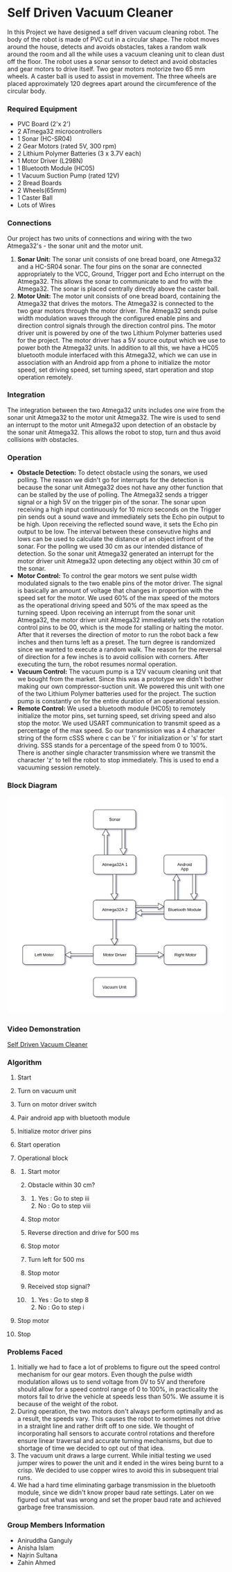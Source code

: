 # Self Driven Vacuum Cleaner

In this Project we have designed a self driven vacuum cleaning robot. The body of the robot is made of PVC cut in a circular shape. The robot moves around the house, detects and avoids obstacles, takes a random walk around the room and all the while uses a vacuum cleaning unit to clean dust off the floor. The robot uses a sonar sensor to detect and avoid obstacles and gear motors to drive itself. Two gear motors motorize two 65 mm wheels. A caster ball is used to assist in movement. The three wheels are placed approximately 120 degrees apart around the circumference of the circular body.

### Required Equipment

- PVC Board (2'x 2')
- 2 ATmega32 microcontrollers
- 1 Sonar (HC-SR04)
- 2 Gear Motors (rated 5V, 300 rpm)
- 2 Lithium Polymer Batteries (3 x 3.7V each)
- 1 Motor Driver (L298N)
- 1 Bluetooth Module (HC05)
- 1 Vacuum Suction Pump (rated 12V)
- 2 Bread Boards
- 2 Wheels(65mm)
- 1 Caster Ball
- Lots of Wires

### Connections


Our project has two units of connections and wiring with the two Atmega32's - the sonar unit and the motor unit.

1. **Sonar Unit:** The sonar unit consists of one bread board, one Atmega32 and a HC-SR04 sonar. The four pins on the sonar are connected appropriately to the VCC, Ground, Trigger port and Echo interrupt on the Atmega32. This allows the sonar to communicate to and fro with the Atmega32. The sonar is placed centrally directly above the caster ball.
2. **Motor Unit:** The motor unit consists of one bread board, containing the Atmega32 that drives the motors. The Atmega32 is connected to the two gear motors through the motor driver. The Atmega32 sends pulse width modulation waves through the configured enable pins and direction control signals through the direction control pins. The motor driver unit is powered by one of the two Lithium Polymer batteries used for the project. The motor driver has a 5V source output which we use to power both the Atmega32 units. In addition to all this, we have a HC05 bluetooth module interfaced with this Atmega32, which we can use in association with an Android app from a phone to initialize the motor speed, set driving speed, set turning speed, start operation and stop operation remotely.

### Integration

The integration between the two Atmega32 units includes one wire from the sonar unit Atmega32 to the motor unit Atmega32. The wire is used to send an interrupt to the motor unit Atmega32 upon detection of an obstacle by the sonar unit Atmega32. This allows the robot to stop, turn and thus avoid collisions with obstacles.

### Operation

- **Obstacle Detection:** To detect obstacle using the sonars, we used polling. The reason we didn't go for interrupts for the detection is because the sonar unit Atmega32 does not have any other function that can be stalled by the use of polling. The Atmega32 sends a trigger signal or a high 5V on the trigger pin of the sonar. The sonar upon receiving a high input continuously for 10 micro seconds on the Trigger pin sends out a sound wave and immediately sets the Echo pin output to be high. Upon receiving the reflected sound wave, it sets the Echo pin output to be low. The interval between these consevutive highs and lows can be used to calculate the distance of an object infront of the sonar. For the polling we used 30 cm as our intended distance of detection. So the sonar unit Atmega32 generated an interrupt for the motor driver unit Atmega32 upon detecting any object within 30 cm of the sonar.
- **Motor Control:** To control the gear motors we sent pulse width modulated signals to the two enable pins of the motor driver. The signal is basically an amount of voltage that changes in proportion with the speed set for the motor. We used 60% of the max speed of the motors as the operational driving speed and 50% of the max speed as the turning speed. Upon receiving an interrupt from the sonar unit Atmega32, the motor driver unit Atmega32 immediately sets the rotation control pins to be 00, which is the mode for stalling or halting the motor. After that it reverses the direction of motor to run the robot back a few inches and then turns left as a preset. The turn degree is randomized since we wanted to execute a random walk. The reason for the reversal of direction for a few inches is to avoid collision with corners. After executing the turn, the robot resumes normal operation.
- **Vacuum Control:** The vacuum pump is a 12V vacuum cleaning unit that we bought from the market. Since this was a prototype we didn't bother making our own compressor-suction unit. We powered this unit with one of the two Lithium Polymer batteries used for the project. The suction pump is constantly on for the entire duration of an operational session.
- **Remote Control:** We used a bluetooth module (HC05) to remotely initialize the motor pins, set turning speed, set driving speed and also stop the motor. We used USART communication to transmit speed as a percentage of the max speed. So our transmission was a 4 character string of the form cSSS where c can be 'i' for initialization or 's' for start driving. SSS stands for a percentage of the speed from 0 to 100%. There is another single character transmission where we transmit the character 'z' to tell the robot to stop immediately. This is used to end a vacuuming session remotely.

### Block Diagram
<p align="center">
<img src="https://github.com/Shukti042/Self-Driven-Vacuum-Cleaner/blob/master/block-diagram.jpg" height=500 width=500>
</p>

### Video Demonstration

[Self Driven Vacuum Cleaner](https://github.com/Shukti042/Self-Driven-Vacuum-Cleaner/blob/master/Self%20Driven%20Vacuum%20Cleaner.mp4)

### Algorithm

1. Start

2. Turn on vacuum unit

3. Turn on motor driver switch

4. Pair android app with bluetooth module

5. Initialize motor driver pins

6. Start operation

7. Operational block

8. 1. Start motor

   2. Obstacle within 30 cm?

   3. 1. Yes : Go to step iii
      2. No : Go to step viii

   4. Stop motor

   5. Reverse direction and drive for 500 ms

   6. Stop motor

   7. Turn left for 500 ms

   8. Stop motor

   9. Received stop signal?

   10. 1. Yes : Go to step 8
       2. No : Go to step i

9. Stop motor

10. Stop

### Problems Faced

1. Initially we had to face a lot of problems to figure out the speed control mechanism for our gear motors. Even though the pulse width modulation allows us to send voltage from 0V to 5V and therefore should allow for a speed control range of 0 to 100%, in practicality the motors fail to drive the vehicle at speeds less than 50%. We assume it is because of the weight of the robot.
2. During operation, the two motors don't always perform optimally and as a result, the speeds vary. This causes the robot to sometimes not drive in a straight line and rather drift off to one side. We thought of incorporating hall sensors to accurate control rotations and therefore ensure linear traversal and accurate turning mechanisms, but due to shortage of time we decided to opt out of that idea.
3. The vacuum unit draws a large current. While initial testing we used jumper wires to power the unit and it ended in the wires being burnt to a crisp. We decided to use copper wires to avoid this in subsequent trial runs.
4. We had a hard time eliminating garbage transmission in the bluetooth module, since we didn't know proper baud rate settings. Later on we figured out what was wrong and set the proper baud rate and achieved garbage free transmission.

### Group Members Information

- Aniruddha Ganguly
- Anisha Islam
- Najrin Sultana
- Zahin Ahmed